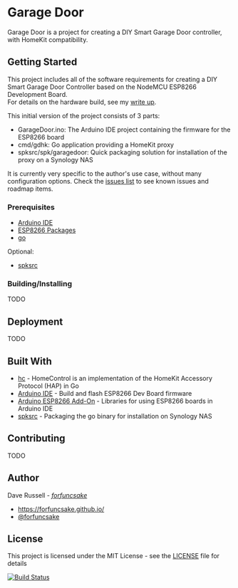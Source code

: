 # Garage Door

Garage Door is a project for creating a DIY Smart Garage Door controller, with HomeKit compatibility.

## Getting Started

This project includes all of the software requirements for creating a DIY Smart Garage Door Controller based on the NodeMCU ESP8266 Development Board.  
For details on the hardware build, see my [write up](https://forfuncsake.github.io/2018/03/diy-smart-garage-door--part-1/).
  
This initial version of the project consists of 3 parts:
- GarageDoor.ino: The Arduino IDE project containing the firmware for the ESP8266 board
- cmd/gdhk: Go application providing a HomeKit proxy
- spksrc/spk/garagedoor: Quick packaging solution for installation of the proxy on a Synology NAS
  
It is currently very specific to the author's use case, without many configuration options. Check the [issues list](https://github.com/forfuncsake/garagedoor/issues) to see known issues and roadmap items.  

### Prerequisites

- [Arduino IDE](https://www.arduino.cc/en/Main/Software)
- [ESP8266 Packages](https://randomnerdtutorials.com/how-to-install-esp8266-board-arduino-ide/)
- [go](https://golang.org/dl/)

Optional:
- [spksrc](https://github.com/SynoCommunity/spksrc)

### Building/Installing

TODO

## Deployment

TODO

## Built With

* [hc](https://github.com/brutella/hc) - HomeControl is an implementation of the HomeKit Accessory Protocol (HAP) in Go
* [Arduino IDE](https://www.arduino.cc/en/Main/Software) - Build and flash ESP8266 Dev Board firmware
* [Arduino ESP8266 Add-On](http://esp8266.github.io/Arduino/versions/2.0.0/doc/installing.html) - Libraries for using ESP8266 boards in Arduino IDE
* [spksrc](https://github.com/SynoCommunity/spksrc) - Packaging the go binary for installation on Synology NAS

## Contributing

TODO

## Author

Dave Russell - [*forfuncsake*](https://github.com/forfuncsake/)
* https://forfuncsake.github.io/
* [@forfuncsake](https://twitter.com/forfuncsake)

## License

This project is licensed under the MIT License - see the [LICENSE](LICENSE) file for details


[![Build Status](https://travis-ci.org/forfuncsake/garagedoor.svg?branch=master)](https://travis-ci.org/forfuncsake/garagedoor)